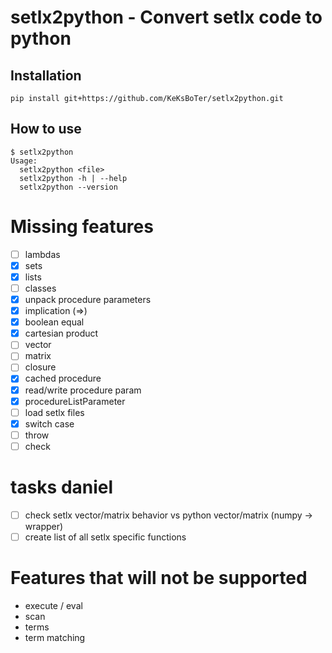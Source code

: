 # setlx2python - Convert setlx code to python

## Installation
```
pip install git+https://github.com/KeKsBoTer/setlx2python.git
```

## How to use
```
$ setlx2python
Usage:
  setlx2python <file>
  setlx2python -h | --help
  setlx2python --version
```

# Missing features 
- [ ] lambdas
- [x] sets
- [x] lists
- [ ] classes
- [x] unpack procedure parameters
- [x] implication (=>)
- [x] boolean equal
- [x] cartesian product
- [ ] vector
- [ ] matrix
- [ ] closure 
- [x] cached procedure
- [x] read/write procedure param
- [x] procedureListParameter
- [ ] load setlx files
- [x] switch case
- [ ] throw
- [ ] check 

# tasks daniel
- [ ] check setlx vector/matrix behavior vs python vector/matrix (numpy -> wrapper)
- [ ] create list of all setlx specific functions
# Features that will not be supported
- execute / eval
- scan
- terms
- term matching

